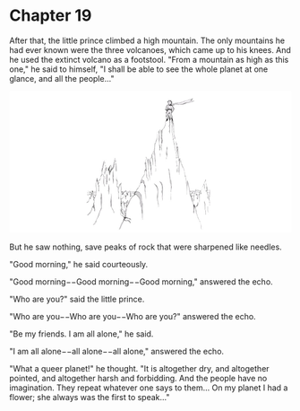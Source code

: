 # Chapter 19

After that, the little prince climbed a high mountain. The only mountains he had ever known were the three volcanoes, which came up to his knees. And he used the extinct volcano as a footstool. "From a mountain as high as this one," he said to himself, "I shall be able to see the whole planet at one glance, and all the people..."

![Image 19-1](assets/19-1.jpg)

But he saw nothing, save peaks of rock that were sharpened like needles.

"Good morning," he said courteously.

"Good morning−−Good morning−−Good morning," answered the echo.

"Who are you?" said the little prince.

"Who are you−−Who are you−−Who are you?" answered the echo.

"Be my friends. I am all alone," he said.

"I am all alone−−all alone−−all alone," answered the echo.

"What a queer planet!" he thought. "It is altogether dry, and altogether pointed, and altogether harsh and forbidding. And the people have no imagination. They repeat whatever one says to them... On my planet I had a flower; she always was the first to speak..."